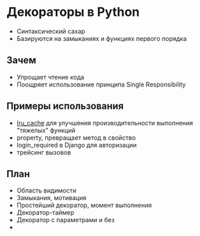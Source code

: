 # Декораторы в Python
- Синтаксический сахар
- Базируются на замыканиях и функциях первого порядка

## Зачем
- Упрощает чтение кода
- Поощряет использование принципа Single Responsibility

## Примеры использования
- [lru_cache](https://docs.python.org/3/library/functools.html#functools.lru_cache) для улучшения производительности выполнения "тяжелых" функций
- property, превращает метод в свойство
- login_required в Django для авторизации
- трейсинг вызовов

## План
- Область видимости
- Замыкания, мотивация
- Простейший декоратор, момент выполнения
- Декоратор-таймер
- Декоратор с параметрами и без
- 